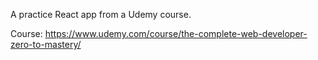 A practice React app from a Udemy course.

Course:
https://www.udemy.com/course/the-complete-web-developer-zero-to-mastery/